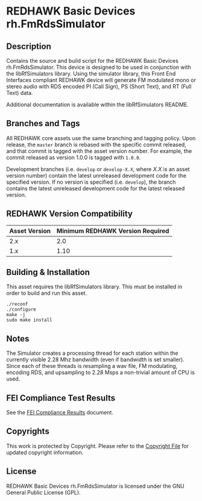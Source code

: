 # REDHAWK Basic Devices rh.FmRdsSimulator

## Description

Contains the source and build script for the REDHAWK Basic Devices
rh.FmRdsSimulator. This device is designed to be used in conjunction with the
libRfSimulators library.  Using the simulator library, this Front End Interfaces
compliant REDHAWK device will generate FM modulated mono or stereo audio with
RDS encoded PI (Call Sign), PS (Short Text), and RT (Full Text) data.

Additional documentation is available within the libRfSimulators README.

## Branches and Tags

All REDHAWK core assets use the same branching and tagging policy. Upon release,
the `master` branch is rebased with the specific commit released, and that
commit is tagged with the asset version number. For example, the commit released
as version 1.0.0 is tagged with `1.0.0`.

Development branches (i.e. `develop` or `develop-X.X`, where *X.X* is an asset
version number) contain the latest unreleased development code for the specified
version. If no version is specified (i.e. `develop`), the branch contains the
latest unreleased development code for the latest released version.

## REDHAWK Version Compatibility

| Asset Version | Minimum REDHAWK Version Required |
| ------------- | -------------------------------- |
| 2.x           | 2.0                              |
| 1.x           | 1.10                             |

## Building & Installation

This asset requires the libRfSimulators library. This must be installed in order
to build and run this asset.

    ./reconf
    ./configure
    make -j
    sudo make install

## Notes

The Simulator creates a processing thread for each station within the currently
visible 2.28 Mhz bandwidth (even if bandwidth is set smaller).  Since each of
these threads is resampling a wav file, FM modulating, encoding RDS, and
upsampling to 2.28 Msps a non-trivial amount of CPU is used. 

## FEI Compliance Test Results

See the [FEI Compliance Results](tests/FEI_Compliance_Results.md) document.

## Copyrights

This work is protected by Copyright. Please refer to the
[Copyright File](COPYRIGHT) for updated copyright information.

## License

REDHAWK Basic Devices rh.FmRdsSimulator is licensed under the GNU General Public
License (GPL).

